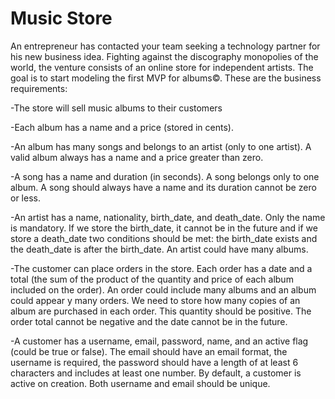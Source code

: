 # Music Store

An entrepreneur has contacted your team seeking a technology partner for his new business idea. Fighting against the discography monopolies of the world, the venture consists of an online store for independent artists. The goal is to start modeling the first MVP for albums©. These are the business requirements:

-The store will sell music albums to their customers

-Each album has a name and a price (stored in cents). 

-An album has many songs and belongs to an artist (only to one artist). A valid album always has a name and a price greater than zero.

-A song has a name and duration (in seconds). A song belongs only to one album. A song should always have a name and its duration cannot be zero or less.

-An artist has a name, nationality, birth_date, and death_date. Only the name is mandatory. If we store the birth_date, it cannot be in the future and if we store a death_date two conditions should be met: the birth_date exists and the death_date is after the birth_date. An artist could have many albums.

-The customer can place orders in the store. Each order has a date and a total (the sum of the product of the quantity and price of each album included on the order). An order could include many albums and an album could appear y many orders. We need to store how many copies of an album are purchased in each order. This quantity should be positive. The order total cannot be negative and the date cannot be in the future.

-A customer has a username, email, password, name, and an active flag (could be true or false). The email should have an email format, the username is required, the password should have a length of at least 6 characters and includes at least one number. By default, a customer is active on creation. Both username and email should be unique.
